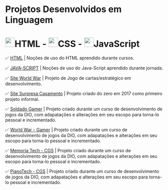 # Projetos Desenvolvidos em Linguagem 
# <img src="https://hermes.dio.me/skills/fcf8b10b-47bc-4f8c-a105-4e1c0ce3cde4.png" height="30">HTML  -   <img src="https://hermes.dio.me/skills/09cd9e23-7d8a-4782-8e5e-0dcb65d1b640.png" height="30">CSS  -  <img src="https://hermes.dio.me/skills/bb34a26f-52a7-4861-a6e3-39ade2145dcb.png" height="30">JavaScript

✅ [HTML](https://github.com/Carlos-CGS/ProjetosHtmlCssJavaScript/tree/main/HTML) | Noções de uso do HTML aprendido durante cursos.

✅ [JAVA-SCRIPT](https://github.com/Carlos-CGS/ProjetosHtmlCssJavaScript/tree/main/JavaScript) | Noções de uso do Java-Script aprendido durante jornada.

✅ [Site World War](https://github.com/Carlos-CGS/ProjetosHtmlCss/tree/main/Site%20-%20World%20War) | Projeto de Jogo de cartas/estratégico em desenvolvimento. 

✅ [Site Surpresa Casamento](https://github.com/Carlos-CGS/ProjetosHtmlCss/tree/main/Site_Surpresa_Casameno-2017-primeiroProjeto) | Projeto criado do zero em 2017 como primeiro projeto informal.

✅ [Soldado Gamer](https://github.com/Carlos-CGS/ProjetosHtmlCssJavaScript/tree/main/SoldadoGamer) | Projeto criado durante um curso de desenvolvimento de jogos da DIO, com adapatações e alterações em seu escopo para torna-lo pessoal e incrementado.

✅ [World War - Gamer](https://github.com/Carlos-CGS/ProjetosHtmlCssJavaScript/tree/main/WorldWar-Game) | Projeto criado durante um curso de desenvolvimento de jogos da DIO, com adapatações e alterações em seu escopo para torna-lo pessoal e incrementado.

✅ [Memoria Tech - CGS](https://github.com/Carlos-CGS/ProjetosHtmlCssJavaScript/tree/main/memoriaTech-Game) | Projeto criado durante um curso de desenvolvimento de jogos da DIO, com adapatações e alterações em seu escopo para torna-lo pessoal e incrementado.

✅ [PianoTech - CGS](https://github.com/Carlos-CGS/ProjetosHtmlCssJavaScript/tree/main/memoriaTech-Game) | Projeto criado durante um curso de desenvolvimento de jogos da DIO, com adapatações e alterações em seu escopo para torna-lo pessoal e incrementado.






